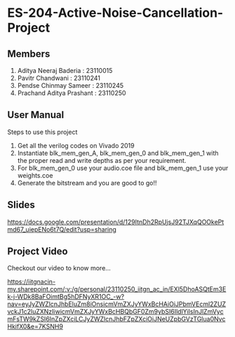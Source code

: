 # ES-204-Active-Noise-Cancellation-Project

## Members
1. Aditya Neeraj Baderia : 23110015
2. Pavitr Chandwani : 23110241
3. Pendse Chinmay Sameer : 23110245
4. Prachand Aditya Prashant : 23110250

## User Manual 
Steps to use this project
1. Get all the verilog codes on Vivado 2019
2. Instantiate blk_mem_gen_A, blk_mem_gen_0 and blk_mem_gen_1 with the proper read and write depths as per your requirement.
3. For blk_mem_gen_0 use your audio.coe file and blk_mem_gen_1 use your weights.coe
4. Generate the bitstream and you are good to go!!


## Slides

https://docs.google.com/presentation/d/129ItnDh2RpUjsJ92TJXqQOOkePtmd67_uiepENo6t7Q/edit?usp=sharing


## Project Video 
Checkout our video to know more... 


https://iitgnacin-my.sharepoint.com/:v:/g/personal/23110250_iitgn_ac_in/EXl5DhoASQtEm3Ek-j-WDk8BaFOimtBg5hDFNyXR1OC_-w?nav=eyJyZWZlcnJhbEluZm8iOnsicmVmZXJyYWxBcHAiOiJPbmVEcml2ZUZvckJ1c2luZXNzIiwicmVmZXJyYWxBcHBQbGF0Zm9ybSI6IldlYiIsInJlZmVycmFsTW9kZSI6InZpZXciLCJyZWZlcnJhbFZpZXciOiJNeUZpbGVzTGlua0NvcHkifX0&e=7KSNH9
